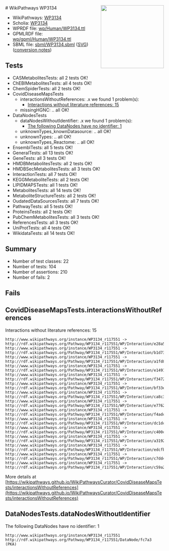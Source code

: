 <img style="float: right; width: 200px" src="../logo.png" />
# WikiPathways WP3134

* WikiPathways: [WP3134](https://identifiers.org/wikipathways:WP3134)
* Scholia: [WP3134](https://scholia.toolforge.org/wikipathways/WP3134)
* WPRDF file: [wp/Human/WP3134.ttl](../wp/Human/WP3134.ttl)
* GPMLRDF file: [wp/gpml/Human/WP3134.ttl](../wp/gpml/Human/WP3134.ttl)
* SBML file: [sbml/WP3134.sbml](../sbml/WP3134.sbml) ([SVG](../sbml/WP3134.svg)) ([conversion notes](../sbml/WP3134.txt))

## Tests
* CASMetabolitesTests: all 2 tests OK!
* ChEBIMetabolitesTests: all 4 tests OK!
* ChemSpiderTests: all 2 tests OK!
* CovidDiseaseMapsTests
    * interactionsWithoutReferences: .x we found 1 problem(s):
        * [Interactions without literature references: 15](#9701cce6)
    * missingHGNC: .. all OK!
* DataNodesTests
    * dataNodesWithoutIdentifier: .x we found 1 problem(s):
        * [The following DataNodes have no identifier: 1](#d2d32fa0)
    * unknownTypes_knownDatasource: .. all OK!
    * unknownTypes: .. all OK!
    * unknownTypes_Reactome: .. all OK!
* EnsemblTests: all 5 tests OK!
* GeneralTests: all 13 tests OK!
* GeneTests: all 3 tests OK!
* HMDBMetabolitesTests: all 2 tests OK!
* HMDBSecMetabolitesTests: all 3 tests OK!
* InteractionTests: all 7 tests OK!
* KEGGMetaboliteTests: all 2 tests OK!
* LIPIDMAPSTests: all 1 tests OK!
* MetabolitesTests: all 14 tests OK!
* MetaboliteStructureTests: all 2 tests OK!
* OudatedDataSourcesTests: all 7 tests OK!
* PathwayTests: all 5 tests OK!
* ProteinsTests: all 2 tests OK!
* PubChemMetabolitesTests: all 3 tests OK!
* ReferencesTests: all 3 tests OK!
* UniProtTests: all 4 tests OK!
* WikidataTests: all 14 tests OK!


## Summary

* Number of test classes: 22
* Number of tests: 104
* Number of assertions: 210
* Number of fails: 2

## Fails

<a name="9701cce6" />

## CovidDiseaseMapsTests.interactionsWithoutReferences

Interactions without literature references: 15
```
http://www.wikipathways.org/instance/WP3134_r117551 -> http://rdf.wikipathways.org/Pathway/WP3134_r117551/WP/Interaction/e28a5
http://www.wikipathways.org/instance/WP3134_r117551 -> http://rdf.wikipathways.org/Pathway/WP3134_r117551/WP/Interaction/b1d73
http://www.wikipathways.org/instance/WP3134_r117551 -> http://rdf.wikipathways.org/Pathway/WP3134_r117551/WP/Interaction/a1fd8
http://www.wikipathways.org/instance/WP3134_r117551 -> http://rdf.wikipathways.org/Pathway/WP3134_r117551/WP/Interaction/e1491
http://www.wikipathways.org/instance/WP3134_r117551 -> http://rdf.wikipathways.org/Pathway/WP3134_r117551/WP/Interaction/f3472
http://www.wikipathways.org/instance/WP3134_r117551 -> http://rdf.wikipathways.org/Pathway/WP3134_r117551/WP/Interaction/bf33e
http://www.wikipathways.org/instance/WP3134_r117551 -> http://rdf.wikipathways.org/Pathway/WP3134_r117551/WP/Interaction/ca8c3
http://www.wikipathways.org/instance/WP3134_r117551 -> http://rdf.wikipathways.org/Pathway/WP3134_r117551/WP/Interaction/e7762
http://www.wikipathways.org/instance/WP3134_r117551 -> http://rdf.wikipathways.org/Pathway/WP3134_r117551/WP/Interaction/f4adc
http://www.wikipathways.org/instance/WP3134_r117551 -> http://rdf.wikipathways.org/Pathway/WP3134_r117551/WP/Interaction/dc1dc
http://www.wikipathways.org/instance/WP3134_r117551 -> http://rdf.wikipathways.org/Pathway/WP3134_r117551/WP/Interaction/c400c
http://www.wikipathways.org/instance/WP3134_r117551 -> http://rdf.wikipathways.org/Pathway/WP3134_r117551/WP/Interaction/a3192
http://www.wikipathways.org/instance/WP3134_r117551 -> http://rdf.wikipathways.org/Pathway/WP3134_r117551/WP/Interaction/edcfb
http://www.wikipathways.org/instance/WP3134_r117551 -> http://rdf.wikipathways.org/Pathway/WP3134_r117551/WP/Interaction/c7dd4
http://www.wikipathways.org/instance/WP3134_r117551 -> http://rdf.wikipathways.org/Pathway/WP3134_r117551/WP/Interaction/c59a2
```

More details at [https://wikipathways.github.io/WikiPathwaysCurator/CovidDiseaseMapsTests/interactionsWithoutReferences](https://wikipathways.github.io/WikiPathwaysCurator/CovidDiseaseMapsTests/interactionsWithoutReferences)

<a name="d2d32fa0" />

## DataNodesTests.dataNodesWithoutIdentifier

The following DataNodes have no identifier: 1
```
http://www.wikipathways.org/instance/WP3134_r117551 http://rdf.wikipathways.org/Pathway/WP3134_r117551/DataNode/fc7a3 (PKA)
```

